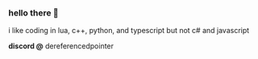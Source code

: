 ### hello there 👋

i like coding in lua, c++, python, and typescript but not c# and javascript

**discord @** dereferencedpointer
